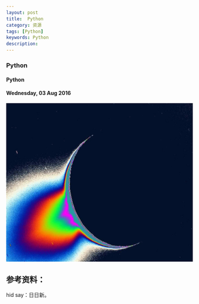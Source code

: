 ```yaml
---
layout: post
title:  Python
category: 资源
tags: [Python]
keywords: Python
description:
---
```


### Python

#### Python

#### Wednesday, 03 Aug 2016

![cassini](/../../assets/img/resource/2016/cassini_4.jpg)

## 参考资料：

hid say：日日新。
